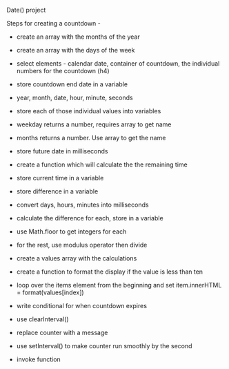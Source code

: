 Date() project

Steps for creating a countdown -

- create an array with the months of the year
- create an array with the days of the week
- select elements - calendar date, container of countdown, the individual numbers for the countdown (h4)
- store countdown end date in a variable
- year, month, date, hour, minute, seconds
- store each of those individual values into variables

- weekday returns a number, requires array to get name
- months returns a number. Use array to get the name
- store future date in milliseconds
- create a function which will calculate the the remaining time
- store current time in a variable
- store difference in a variable
- convert days, hours, minutes into milliseconds
- calculate the difference for each, store in a variable
- use Math.floor to get integers for each
- for the rest, use modulus operator then divide
- create a values array with the calculations
- create a function to format the display if the value is less than ten
- loop over the items element from the beginning and set item.innerHTML = format(values[index])
- write conditional for when countdown expires
- use clearInterval()
- replace counter with a message
- use setInterval() to make counter run smoothly by the second
- invoke function
